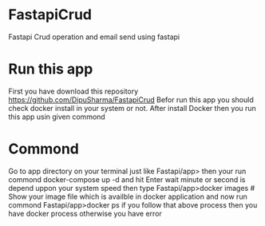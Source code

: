 # FastapiCrud
Fastapi Crud operation and email send using fastapi

# Run this app
First you have download this repository  https://github.com/DipuSharma/FastapiCrud
Befor run this app you should check docker install in your system or not.
After install Docker then you run this app usin given commond

# Commond
Go to app directory on your terminal just like Fastapi/app>
then your run commond docker-compose up -d  and hit Enter
wait minute or second is depend uppon your system speed 
then type 
Fastapi/app>docker images  # Show your image file which is availble in docker application 
and now run commond 
Fastapi/app>docker ps
if you follow that above process then you have docker process otherwise you have error

